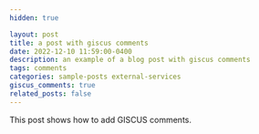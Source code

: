 ```yaml
---
hidden: true

layout: post
title: a post with giscus comments
date: 2022-12-10 11:59:00-0400
description: an example of a blog post with giscus comments
tags: comments
categories: sample-posts external-services
giscus_comments: true
related_posts: false
---
```


This post shows how to add GISCUS comments.

